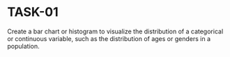 # TASK-01
Create a bar chart or histogram to visualize the distribution of a categorical or continuous variable, such as the distribution of ages or genders in a population.
